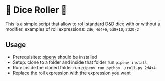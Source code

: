 # 🎲 Dice Roller 🎲
This is a simple script that allow to roll standard D&D dice with or without a modifier. 
examples of roll expressions: `2d6`, `4d4+6`, `6d8+10`, `2d20-2`
## Usage
* Prerequisites: [pipenv](https://docs.pipenv.org/) should be installed
* Setup: clone to a folder and inside that folder run `pipenv install`
* Run: Inside the cloned folder run `pipenv run python ./roll.py 2d4+4`
* Replace the roll expression with the expression you want
